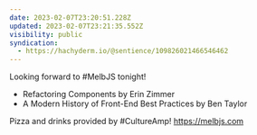```yaml
---
date: 2023-02-07T23:20:51.228Z
updated: 2023-02-07T23:21:35.552Z
visibility: public
syndication:
  - https://hachyderm.io/@sentience/109826021466546462
---
```

Looking forward to #MelbJS tonight!

 * Refactoring Components by Erin Zimmer
 * A Modern History of Front-End Best Practices by Ben Taylor

Pizza and drinks provided by #CultureAmp!
https://melbjs.com
